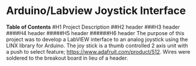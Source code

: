 # Arduino/Labview Joystick Interface
**Table of Contents**
#H1 Project Description
##H2 header
###H3 header
####H4 header
#####H5 header
######H6 header
The purpose of this project was to develop a LabVIEW interface to an analog joystick using the LINX library for Arduino.
The joy stick is a thumb controlled 2 axis unit with a push to select feature;  https://www.adafruit.com/product/512. Wires were soldered to the breakout board in lieu of a header.
